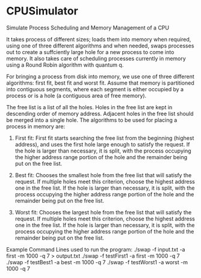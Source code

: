 # CPUSimulator
Simulate Process Scheduling and Memory Management of a CPU

It takes process of different sizes; 
loads them into memory when required, using one of three different algorithms 
and when needed, swaps processes out to create a suffciently large hole for a new process to come into memory. 
It also takes care of scheduling processes currently in memory using a Round Robin algorithm with quantum q.

For bringing a process from disk into memory, we use one of three different algorithms: first fit, best
fit and worst fit. Assume that memory is partitioned into contiguous segments, where each segment is
either occupied by a process or is a hole (a contiguous area of free memory).

The free list is a list of all the holes. Holes in the free list are kept in descending order of memory
address. Adjacent holes in the free list should be merged into a single hole.
The algorithms to be used for placing a process in memory are:

1. First fit: First fit starts searching the free list from the beginning (highest address), and uses the
first hole large enough to satisfy the request. If the hole is larger than necessary, it is split, with
the process occupying the higher address range portion of the hole and the remainder being put
on the free list.

2. Best fit: Chooses the smallest hole from the free list that will satisfy the request. If multiple
holes meet this criterion, choose the highest address one in the free list. If the hole is larger than
necessary, it is split, with the process occupying the higher address range portion of the hole and
the remainder being put on the free list.

3. Worst fit: Chooses the largest hole from the free list that will satisfy the request. If multiple
holes meet this criterion, choose the highest address one in the free list. If the hole is larger than
necessary, it is split, with the process occupying the higher address range portion of the hole and
the remainder being put on the free list.

Example Command Lines used to run the program:
./swap -f input.txt -a first -m 1000 -q 7 > output.txt
./swap -f testFirst1 -a first -m 1000 -q 7
./swap -f testBest1 -a best -m 1000 -q 7
./swap -f testWorst1 -a worst -m 1000 -q 7
